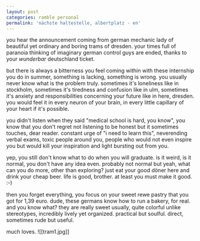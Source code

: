 ```yaml
---
layout: post
categories: ramble personal
permalink: 'nächste haltestelle, albertplatz - en'
---
```

you hear the announcement coming from german mechanic lady of beautiful yet ordinary and boring trams of dresden. your times full of paranoia thinking of imaginary german control guys are ended, thanks to your _wunderbar_ deutschland ticket. 

but there is always a bitterness you feel coming within with these internship you do in summer, something is lacking, something is wrong. you usually never know what is the problem truly. sometimes it's loneliness like in stockholm, sometimes it's tiredness and confusion like in ulm, sometimes it's anxiety and responsibilities concerning your future like in here, dresden. you would feel it in every neuron of your brain, in every little capillary of your heart if it's possible.

you didn't listen when they said "medical school is hard, you know", you know that you don't regret not listening to be honest but it sometimes touches, dear reader. constant urge of "i need to learn this", neverending verbal exams, toxic people around you, people who would not even inspire you but would kill your inspiration and light bursting out from you. 

yep, you still don't know what to do when you will graduate. is it weird, is it normal, you don't have any idea even. probably not normal but yeah, what can you do more, other than exploring? just eat your good döner here and drink your cheap beer. life is good, brother. at least you must make it good. :-)

then you forget everything, you focus on your sweet rewe pastry that you got for 1,39 euro. dude, these germans know how to run a bakery, for real. and you know what? they are really sweet usually, quite colorful unlike stereotypes, incredibly lively yet organized. practical but soulful. direct, sometimes rude but useful. 

much loves.
![[tram1.jpg]]